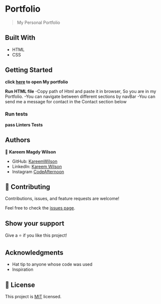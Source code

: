 # Portfolio

> My Personal Portfolio

## Built With

- HTML
- CSS

## Getting Started

**click [here](https://kareemwilson.netlify.app/) to open My portfolio**

**Run HTML file**
-Copy path of Html and paste it in browser, So you are in my Portfolio.
-You can navigate between different sections by navBar 
-You can send me a message for contact in the Contact section below

### Run tests

**pass Linters Tests**

## Authors

👤 **Kareem Magdy Wilson**

- GitHub: [KareemWilson](https://github.com/KareemWilson)
- LinkedIn: [Kareem Wilson](https://www.linkedin.com/in/kareem-wilson/)
- Instagram [CodeAfternoon](https://www.instagram.com/code.afternoon/)

## 🤝 Contributing

Contributions, issues, and feature requests are welcome!

Feel free to check the [issues page](../../issues/).

## Show your support

Give a ⭐️ if you like this project!

## Acknowledgments

- Hat tip to anyone whose code was used
- Inspiration

## 📝 License

This project is [MIT](./LICENCE.md) licensed.